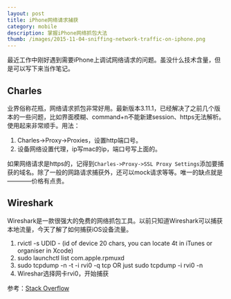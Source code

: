 ```yaml
---
layout: post
title: iPhone网络请求捕获
category: mobile
description: 掌握iPhone网络抓包大法
thumb: /images/2015-11-04-sniffing-network-traffic-on-iphone.png
---
```


最近工作中刚好遇到需要iPhone上调试网络请求的问题。虽没什么技术含量，但是可以写下来当作笔记。

## Charles

业界俗称花瓶，网络请求抓包非常好用。最新版本3.11.1，已经解决了之前几个版本的一些问题，比如界面模糊、command+n不能新建session、https无法解析。使用起来非常顺手。用法：

1. Charles->Proxy->Proxies，设置http端口号。
2. 设备网络设置代理，ip写mac的ip，端口号写上面的。

如果网络请求是https的，记得到`Charles->Proxy->SSL Proxy Settings`添加要捕获的域名。除了一般的网路请求捕获外，还可以mock请求等等。唯一的缺点就是————价格有点贵。

## Wireshark

Wireshark是一款很强大的免费的网络抓包工具。以前只知道Wireshark可以捕获本地流量，今天了解了如何捕获iOS设备流量。


1. rvictl -s UDID - (id of device 20 chars, you can locate 4t in iTunes or organiser in Xcode)
2. sudo launchctl list com.apple.rpmuxd
3. sudo tcpdump -n -t -i rvi0 -q tcp OR just sudo tcpdump -i rvi0 -n 
4. Wireshar选择网卡rvi0，开始捕获

参考：[Stack Overflow](http://stackoverflow.com/questions/1598407/iphone-and-wireshark)




